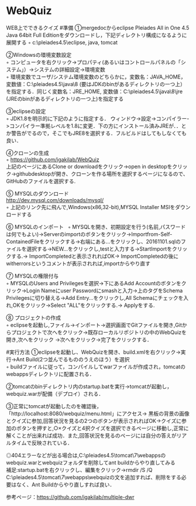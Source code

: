 # WebQuiz
WEB上でできるクイズ
#準備
①mergedocからeclipse Pleiades All in One 4.5 Java 64bit Full Editionをダウンロードし，下記ディレクトリ構成になるように展開する
◦ c:\pleiades4.5\eclipse, java, tomcat                     

②Windowsの環境変数設定          
◦ コンピュータを右クリック->プロパティ(あるいはコントロールパネルの「システム」）->システムの詳細設定->環境変数　　　　　　  
◦ 環境変数でユーザ/システム環境変数のどちらかに，変数名：JAVA_HOME，変数値：C:\pleiades4.5\java\8 (要はJDKのbinがあるディレクトリの一つ上）を指定する．同じく変数名：JRE_HOME, 変数値：C:\pleiades4.5\java\8\jre (JREのbinがあるディレクトリの一つ上)を指定する      

③eclipseの設定       
◦ JDK1.8を明示的に下記のように指定する．
ウィンドウ->設定->コンパイラー->コンパイラー準拠レベルを1.8に変更．下の方にインストール済みJREが．．とか警告がでるので，そこでもJRE8を選択する．フルビルドはしてもしなくても良い．     

④クローンの生成       
◦ https://github.com/igakilab/WebQuiz  
上記のページにあるClone or downloadをクリック->open in desktopをクリック->githubdesktopが開き、クローンを作る場所を選択するページになるので、GitHubのファイルを選択する.    

⑤ MYSQLのダウンロード   
http://dev.mysql.com/downloads/mysql/  
◦ 上記のリンク先に飛んで,Windows(x86,32-bit),MYSQL Installer MSIをダウンロードする   

⑥ MYSQLのインポート   
◦ MYSQLを開き、初期設定を行う(名前,パスワードは何でもよい)->Serverのimportのボタンをクリック->Importfrom-Self-ContainedFileをクリックする->右端にある...をクリックし、20161101.sqlのファイルを選択する->NEW...をクリックし,testと入力する->StartImportをクリックする.-> ImportCompletedと表示されればOK-> ImportCompletedの後にwitherrorsというコメントが表示されれば,importからやり直す    

⑦ MYSQLの権限付与      
◦ MYSQLのUsers and Privilegesを選択->下にあるAdd Accountのボタンをクリック->Login Nameにuser Passwordにsmashと入力->上のタグをSchema Privilegesに切り替える->Add Entry...をクリックし,All Schemaにチェックを入れ,OKをクリック->Select "ALL"をクリックする.-> Applyをする.

⑧ プロジェクトの作成       
◦ eclipseを起動し,ファイル->インポート->選択画面でGitファイルを開き,Gitからプロジェクトで次へをクリック->既存ローカルリポジトリの中のWebQuizを開き,次へをクリック
->次へをクリック->完了をクリックする．

#実行方法
①eclipseを起動し、WebQuizを開き、build.xmlを右クリック->実行->Ant Build(2つ並んでるもののうえのほう）を選択   
◦ buildファイルに従って，コンパイルしてwarファイルが作成され，tomcatのwebappsディレクトリに配置される．   

②tomcatのbinディレクトリ内のstartup.batを実行->tomcatが起動し，webquiz.warが配備（デプロイ）される．   

③正常にtomcatが起動したのを確認後，「http://localhost:8080/webquiz/menu.html」にアクセス->
黒板の背景の画像とクイズに参加,回答状況を見るの2つのボタンが表示されればOK->クイズに参加のボタンを押すと,○×クイズと4択クイズを選択できるページに移動し,正常に解くことが出来れば成功．また,回答状況を見るのページには自分の答えがリアルタイムで反映されている．

◎404エラーなどが出る場合は,C:\pleiades4.5\tomcat\7\webappsのwebquiz.warとwebquizフォルダを削除してant buildからやり直してみる   
補足:startup.batを右クリックし、編集をクリック→rmdir /S /Q C:\pleiades4.5\tomcat\7\webapps\webquizの文を追加すれば、削除をする必要はなく、Ant Buildからやり直しすれば良い．

参考ページ：https://github.com/igakilab/multiple-dwr
